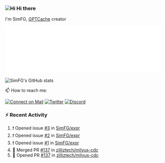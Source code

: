 ### <img src='https://qpluspicture.oss-cn-beijing.aliyuncs.com/6LjjQA/Hi.gif' alt='Hi' width="24"/> Hi there

I'm SimFG, [GPTCache](https://github.com/zilliztech/GPTCache) creator

![Metrics 👋](/metrics.plugin.followup.user.svg)

![SimFG's GitHub stats](https://github-readme-stats.vercel.app/api?username=SimFG&show_icons=true&theme=radical&count_private=true)

📫 How to reach me:

[![Connect on Mail](https://img.shields.io/badge/Ask%20me-anything-1abc9c.svg)](mailto:1142838399@qq.com)
[![Twitter](https://img.shields.io/twitter/follow/FogSim?style=social)](https://twitter.com/FogSim)
[![Discord](https://img.shields.io/discord/1092648432495251507?label=Discord&logo=discord)](https://discord.gg/Q8C6WEjSWV)

### :zap: Recent Activity

<!--START_SECTION:activity-->
1. ❗️ Opened issue [#3](https://github.com/SimFG/expr/issues/3) in [SimFG/expr](https://github.com/SimFG/expr)
2. ❗️ Opened issue [#2](https://github.com/SimFG/expr/issues/2) in [SimFG/expr](https://github.com/SimFG/expr)
3. ❗️ Opened issue [#1](https://github.com/SimFG/expr/issues/1) in [SimFG/expr](https://github.com/SimFG/expr)
4. 🎉 Merged PR [#137](https://github.com/zilliztech/milvus-cdc/pull/137) in [zilliztech/milvus-cdc](https://github.com/zilliztech/milvus-cdc)
5. 💪 Opened PR [#137](https://github.com/zilliztech/milvus-cdc/pull/137) in [zilliztech/milvus-cdc](https://github.com/zilliztech/milvus-cdc)
<!--END_SECTION:activity-->

